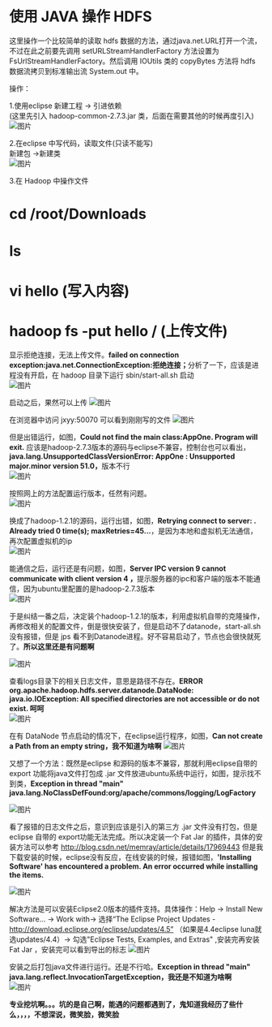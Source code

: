 ﻿# 使用 JAVA 操作 HDFS

  这里操作一个比较简单的读取 hdfs 数据的方法，通过java.net.URL打开一个流，不过在此之前要先调用 setURLStreamHandlerFactory 方法设置为 FsUrlStreamHandlerFactory。然后调用 IOUtils 类的 copyBytes 方法将 hdfs 数据流拷贝到标准输出流 System.out 中。

  操作：

1.使用eclipse 新建工程 -> 引进依赖                                         
 (这里先引入 hadoop-common-2.7.3.jar 类，后面在需要其他的时候再度引入)          
 ![图片](https://github.com/Hiooary/hadoop_4.io/blob/master/images/andExterl.PNG)

2.在eclipse 中写代码，读取文件(只读不能写)                                   
  新建包 ->新建类                                                            
 ![图片](https://github.com/Hiooary/hadoop_4.io/blob/master/images/AppOne.PNG)

3.在 Hadoop 中操作文件
  <br><b>
  # cd /root/Downloads                                                                        
  # ls                                                                                         
  # vi hello (写入内容)                                                                                    
  # hadoop fs -put hello / (上传文件)</b></br>
  
  显示拒绝连接，无法上传文件。<b>failed on connection exception:java.net.ConnectionException:拒绝连接；</b>分析了一下，应该是进程没有开启，在 hadoop 目录下运行 sbin/start-all.sh 启动                                                             
  ![图片](https://github.com/Hiooary/hadoop_4.io/blob/master/images/APP1.PNG)  

  启动之后，果然可以上传
  ![图片](https://github.com/Hiooary/hadoop_4.io/blob/master/images/APP2.PNG)  
  
  在浏览器中访问 jxyy:50070 可以看到刚刚写的文件
  ![图片](https://github.com/Hiooary/hadoop_4.io/blob/master/images/hello.PNG)
  
  但是出错运行，如图，<b>Could not find the main class:AppOne. Program will exit.</b> 应该是hadoop-2.7.3版本的源码与eclipse不兼容，控制台也可以看出，<b>java.lang.UnsupportedClassVersionError: AppOne : Unsupported major.minor version 51.0，</b>版本不行                                                                                                                     
  ![图片](https://github.com/Hiooary/hadoop_4.io/blob/master/images/main.PNG)
  
  按照网上的方法配置运行版本，任然有问题。                                                   
  ![图片](https://github.com/Hiooary/hadoop_4.io/blob/master/images/com.PNG)
  
  换成了hadoop-1.2.1的源码，运行出错，如图，<b>Retrying connect to server: . Already tried 0 time(s); maxRetries=45...</b>，是因为本地和虚拟机无法通信，再次配置虚拟机的ip                                                                      
  ![图片](https://github.com/Hiooary/hadoop_4.io/blob/master/images/retry.PNG)
  
  能通信之后，运行还是有问题，如图，<b>Server IPC version 9 cannot communicate with client version 4 ，</b>提示服务器的ipc和客户端的版本不能通信，因为ubuntu里配置的是hadoop-2.7.3版本                                              
  ![图片](https://github.com/Hiooary/hadoop_4.io/blob/master/images/version.PNG)
  
  于是纠结一番之后，决定装个hadoop-1.2.1的版本，利用虚拟机自带的克隆操作，再修改相关的配置文件，倒是很快安装了，但是启动不了datanode，start-all.sh没有报错，但是 jps 看不到Datanode进程。好不容易启动了，节点也会很快就死了。<b>所以这里还是有问题啊</b>
  
  ![图片](https://github.com/Hiooary/hadoop_4.io/blob/master/images/jps.PNG)
  
  查看logs目录下的相关日志文件，意思是路径不存在。<b>ERROR org.apache.hadoop.hdfs.server.datanode.DataNode: java.io.IOException: All specified directories are not accessible or do not exist. 呵呵</b>                                                       
  ![图片](https://github.com/Hiooary/hadoop_4.io/blob/master/images/error.PNG)
  
  在有 DataNode 节点启动的情况下，在eclipse运行程序，如图，<b>Can not create a Path from an empty string，我不知道为啥啊</b>
  ![图片](https://github.com/Hiooary/hadoop_4.io/blob/master/images/empty.PNG)
  
  又想了一个方法：既然是eclipse 和源码的版本不兼容，那就利用eclipse自带的 export 功能将java文件打包成 .jar 文件放进ubuntu系统中运行，如图，提示找不到类，<b>Exception in thread "main" java.lang.NoClassDefFound:org/apache/commons/logging/LogFactory </b>             
  
  ![图片](https://github.com/Hiooary/hadoop_4.io/blob/master/images/noclass.PNG)
  
  看了报错的日志文件之后，意识到应该是引入的第三方 .jar 文件没有打包，但是eclipse 自带的 export功能无法完成。所以决定装一个 Fat Jar 的插件，具体的安装方法可以参考 http://blog.csdn.net/memray/article/details/17969443
  但是我下载安装的时候，eclipse没有反应，在线安装的时候，报错如图，<b>'Installing Software' has encountered a problem. An error occurred while installing the items. </b>                                  
  
  ![图片](https://github.com/Hiooary/hadoop_4.io/blob/master/images/jar.PNG)
  
  解决方法是可以安装Eclipse2.0版本的插件支持。具体操作：Help -> Install New Software... -> Work with-> 选择“The Eclipse Project Updates - http://download.eclipse.org/eclipse/updates/4.5”  （如果是4.4eclipse luna就选updates/4.4）-> 勾选"Eclipse Tests, Examples, and Extras" ,安装完再安装 Fat Jar ，安装完可以看到导出的标志
  ![图片](https://github.com/Hiooary/hadoop_4.io/blob/master/images/Fat.PNG)
  
  安装之后打包java文件进行运行。还是不行哈。<b>Exception in thread "main" java.lang.reflect.InvocationTargetException，我还是不知道为啥啊</b>                                                                        
  ![图片](https://github.com/Hiooary/hadoop_4.io/blob/master/images/reflect.PNG)
  
  <b>专业挖坑啊。。。坑的是自己啊，能遇的问题都遇到了，鬼知道我经历了些什么，，，，不想深说，微笑脸，微笑脸</b>
  


